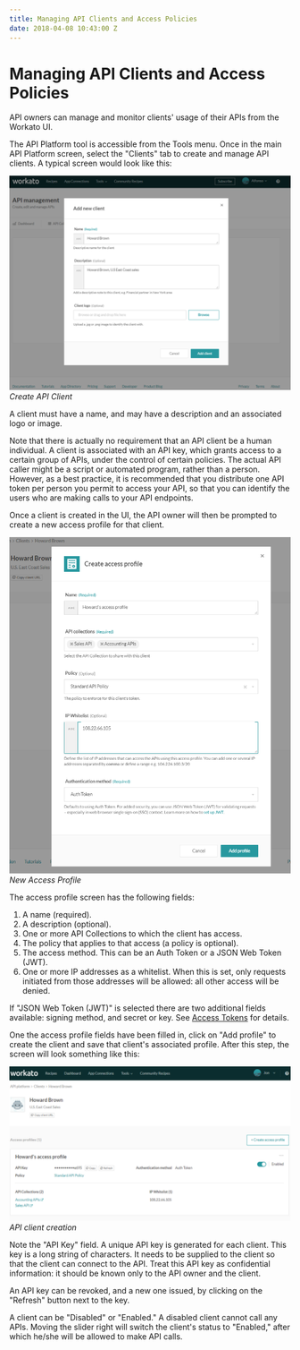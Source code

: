 ```yaml
---
title: Managing API Clients and Access Policies
date: 2018-04-08 10:43:00 Z
---
```

# Managing API Clients and Access Policies

API owners can manage and monitor clients' usage of their APIs from
the Workato UI.

The API Platform tool is accessible from the Tools menu. Once in the main
API Platform screen, select the "Clients" tab to create and
manage API clients. A typical screen would look like this:

![Create API Cliient](/assets/images/api-mgmt/api-new-client.png)
*Create API Client*

A client must have a name, and may have a description and an associated
logo or image.

Note that there is actually no requirement that an API client be a
human individual. A client is associated with an API key, which grants
access to a certain group of APIs, under the control of certain
policies.  The actual API caller might be a script or automated
program, rather than a person. However, as a best practice, it is
recommended that you distribute one API token per person you permit to
access your API, so that you can identify the users who
are making calls to your API endpoints.

Once a client is created in the UI, the API owner will then be prompted
to create a new access profile for that client.

![New Access Profile](/assets/images/api-mgmt/api-new-access-profile.png)
*New Access Profile*

The access profile screen has the following fields:

1) A name (required).
2) A description (optional).
3) One or more API Collections to which the client has access.
4) The policy that applies to that access (a policy is
optional).
5) The access method. This can be an Auth Token or a JSON Web Token (JWT).
6) One or more IP addresses as a whitelist. When this is set, only requests
initiated from those addresses will be allowed: all other access will
be denied.

If "JSON Web Token (JWT)" is selected there are two additional fields available: signing method, and secret or key. See [Access Tokens](/api-mgmt/access-tokens.md) for details.

One the access profile fields have been filled in, click on "Add
profile" to create the client and save that client's associated
profile. After this step, the screen will look something like this:

![API client creation](/assets/images/api-mgmt/api-client-creation.png)
*API client creation*

Note the "API Key" field. A unique API key is generated for each client. This key is a long string of characters. It needs to be supplied to the client so that the client can connect to the API. Treat this API key as confidential information: it should be known only to the API owner and the client.

An API key can be revoked, and a new one issued, by clicking on the "Refresh" button next to the key.

A client can be "Disabled" or "Enabled." A disabled client cannot call any APIs. Moving the slider right will switch the client's status to "Enabled," after which he/she will be allowed to make API calls.

